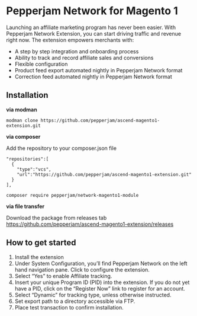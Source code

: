 # Pepperjam Network for Magento 1

Launching an affiliate marketing program has never been easier. With Pepperjam Network Extension, you can start driving traffic and revenue right now. The extension empowers merchants with:

- A step by step integration and onboarding process
- Ability to track and record affiliate sales and conversions
- Flexible configuration
- Product feed export automated nightly in Pepperjam Network format
- Correction feed automated nightly in Pepperjam Network format

## Installation

**via modman**

`modman clone https://github.com/pepperjam/ascend-magento1-extension.git`

**via composer**

Add the repository to your composer.json file

    "repositories":[
      {
        "type":"vcs",
        "url":"https://github.com/pepperjam/ascend-magento1-extension.git"
      }
    ],

`composer require pepperjam/network-magento1-module`
    
**via file transfer**

Download the package from releases tab https://github.com/pepperjam/ascend-magento1-extension/releases   

## How to get started

1. Install the extension
1. Under System Configuration, you’ll find Pepperjam Network on the left hand navigation pane. Click to configure the extension.
1. Select “Yes” to enable Affiliate tracking.
1. Insert your unique Program ID (PID) into the extension. If you do not yet have a PID, click on the “Register Now” link to register for an account.
1. Select “Dynamic” for tracking type, unless otherwise instructed.
1. Set export path to a directory accessible via FTP.
1. Place test transaction to confirm installation.

